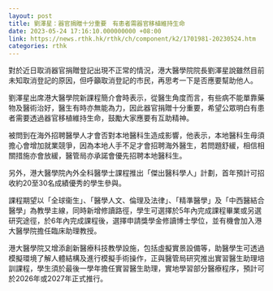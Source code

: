 ```yaml
---
layout: post
title: 劉澤星：器官捐贈十分重要　有患者需器官移植維持生命
date: 2023-05-24 17:16:10.000000000 +08:00
link: https://news.rthk.hk/rthk/ch/component/k2/1701981-20230524.htm
categories: rthk
---
```


對於近日取消器官捐贈登記出現不正常的情況，港大醫學院院長劉澤星說雖然目前未知取消登記的原因，但呼籲取消登記的市民，再思考一下是否應要幫助他人。

劉澤星出席港大醫學院新課程簡介會時表示，從醫生角度而言，有些病不能單靠藥物及醫術治好，醫生有時亦無能為力，因此器官捐贈十分重要，希望公眾明白有患者需要透過器官移植維持生命，鼓勵大家應要有互助精神。

被問到在海外招聘醫學人才會否對本地醫科生造成影響，他表示，本地醫科生毋須擔心會增加就業競爭，因為本地人手不足才會招聘海外醫生，若問題舒緩，相信相關措施亦會放緩，醫管局亦承諾會優先招聘本地醫科生。

另外，港大醫學院內外全科醫學士課程推出「傑出醫科學人」計劃，首年預計可招收約20至30名成績優秀的學生參與。

課程期望以「全球衞生」、「醫學人文、倫理及法律」、「精準醫學」及「中西醫結合醫學」為教學主線，同時新增修讀路徑，學生可選擇於5年內完成課程畢業或另選研究途徑，於6年內完成課程後，選擇申請獎學金修讀博士學位，並有機會加入港大醫學院擔任臨床助理教授。

港大醫學院又增添創新醫療科技教學設施，包括虛擬實景設備等，助醫學生可透過模擬環境了解人體結構及進行模擬手術操作，正與醫管局研究推出實習醫生助理培訓課程，學生須於最後一學年擔任實習醫生助理，實地學習部分醫療程序，預計可於2026年或2027年正式推行。
